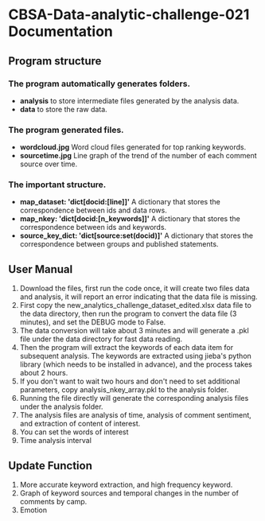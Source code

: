 # CBSA-Data-analytic-challenge-021 Documentation

## Program structure

### The program automatically generates folders.

- **analysis**  to store intermediate files generated by the analysis data.
- **data**  to store the raw data.

### The program generated files.

- **wordcloud.jpg**  Word cloud files generated for top ranking keywords.
- **sourcetime.jpg**  Line graph of the trend of the number of each comment source over time.

### The important structure.

- **map_dataset: 'dict[docid:[line]]'**  A dictionary that stores the correspondence between ids and data rows.
- **map_nkey: 'dict[docid:[n_keywords]]'**  A dictionary that stores the correspondence between ids and keywords.
- **source_key_dict: 'dict[source:set(docid)]'**  A dictionary that stores the correspondence between groups and published statements.

## User Manual

1. Download the files, first run the code once, it will create two files data and analysis, it will report an error indicating that the data file is missing.
2. First copy the new_analytics_challenge_dataset_edited.xlsx data file to the data directory, then run the program to convert the data file (3 minutes), and set the DEBUG mode to False.
3. The data conversion will take about 3 minutes and will generate a .pkl file under the data directory for fast data reading.
4. Then the program will extract the keywords of each data item for subsequent analysis. The keywords are extracted using jieba's python library (which needs to be installed in advance), and the process takes about 2 hours.
5. If you don't want to wait two hours and don't need to set additional parameters, copy analysis_nkey_array.pkl to the analysis folder.
6. Running the file directly will generate the corresponding analysis files under the analysis folder.
7. The analysis files are analysis of time, analysis of comment sentiment, and extraction of content of interest.
8. You can set the words of interest
9. Time analysis interval

## Update Function

1. More accurate keyword extraction, and high frequency keyword.
2. Graph of keyword sources and temporal changes in the number of comments by camp.
3. Emotion